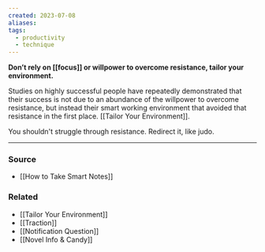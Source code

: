 ```yaml
---
created: 2023-07-08
aliases: 
tags:
  - productivity
  - technique
---
```

**Don’t rely on [[focus]] or willpower to overcome resistance, tailor your environment.**

Studies on highly successful people have repeatedly demonstrated that their success is not due to an abundance of the willpower to overcome resistance, but instead their smart working environment that avoided that resistance in the first place. [[Tailor Your Environment]].

You shouldn't struggle through resistance. Redirect it, like judo. 

****
### Source
- [[How to Take Smart Notes]]

### Related
- [[Tailor Your Environment]] 
- [[Traction]] 
- [[Notification Question]] 
- [[Novel Info & Candy]]